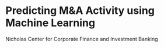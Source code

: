 # Predicting M&A Activity using Machine Learning
Nicholas Center for Corporate Finance and Investment Banking
